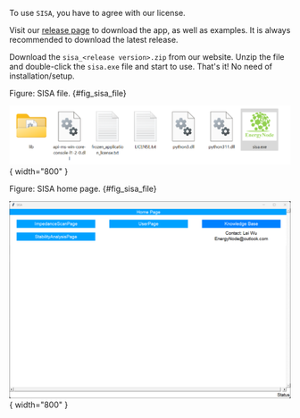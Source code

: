To use `SISA`, you have to agree with our license.

Visit our [release page](https://github.com/EnergyNode/sisa_public/releases) to download the app, as well as examples. It is always recommended to download the latest release.

Download the `sisa_<release version>.zip` from our website. Unzip the file and double-click the `sisa.exe` file and start to use. That's it! No need of installation/setup.

Figure: SISA file. {#fig_sisa_file}

![](../fig/sisa_file.png){ width="800" }


Figure: SISA home page. {#fig_sisa_file}

![](../fig/sisa_home_page.png){ width="800" }